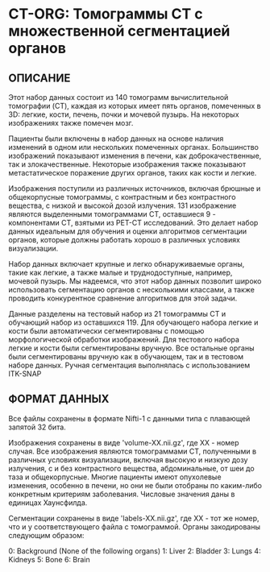 # CT-ORG: Томограммы CT с множественной сегментацией органов

## ОПИСАНИЕ

Этот набор данных состоит из 140 томограмм вычислительной томографии (CT), каждая из которых имеет пять органов, помеченных в 3D: легкие, кости, печень, почки и мочевой пузырь. На некоторых изображениях также помечен мозг.

Пациенты были включены в набор данных на основе наличия изменений в одном или нескольких помеченных органах. Большинство изображений показывают изменения в печени, как доброкачественные, так и злокачественные. Некоторые изображения также показывают метастатическое поражение других органов, таких как кости и легкие.

Изображения поступили из различных источников, включая брюшные и общекорпусные томограммы, с контрастным и без контрастного вещества, с низкой и высокой дозой излучения. 131 изображение являются выделенными томограммами CT, оставшиеся 9 - компонентами CT, взятыми из PET-CT исследований. Это делает набор данных идеальным для обучения и оценки алгоритмов сегментации органов, которые должны работать хорошо в различных условиях визуализации.

Набор данных включает крупные и легко обнаруживаемые органы, такие как легкие, а также малые и труднодоступные, например, мочевой пузырь. Мы надеемся, что этот набор данных позволит широко использовать сегментацию органов с несколькими классами, а также проводить конкурентное сравнение алгоритмов для этой задачи.

Данные разделены на тестовый набор из 21 томограммы CT и обучающий набор из оставшихся 119. Для обучающего набора легкие и кости были автоматически сегментированы с помощью морфологической обработки изображений. Для тестового набора легкие и кости были сегментированы вручную. Все остальные органы были сегментированы вручную как в обучающем, так и в тестовом наборе данных. Ручная сегментация выполнялась с использованием ITK-SNAP

## ФОРМАТ ДАННЫХ

Все файлы сохранены в формате Nifti-1 с данными типа с плавающей запятой 32 бита.

Изображения сохранены в виде 'volume-XX.nii.gz', где XX - номер случая. Все изображения являются томограммами CT, полученными в различных условиях визуализации, включая высокую и низкую дозу излучения, с и без контрастного вещества, абдоминальные, от шеи до таза и общекорпусные. Многие пациенты имеют опухолевые изменения, особенно в печени, но они не были отобраны по каким-либо конкретным критериям заболевания. Числовые значения даны в единицах Хаунсфилда.

Сегментации сохранены в виде 'labels-XX.nii.gz', где XX - тот же номер, что и у соответствующего файла с томограммой. Органы закодированы следующим образом:

0: Background (None of the following organs)
1: Liver
2: Bladder
3: Lungs
4: Kidneys
5: Bone
6: Brain